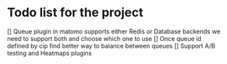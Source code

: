 # Todo list for the project

[] Queue plugin in matomo supports either Redis or Database backends
    we need to support both and choose which one to use
[] Once queue id defined by cip find better way to balance between queues
[] Support A/B testing and Heatmaps plugins
